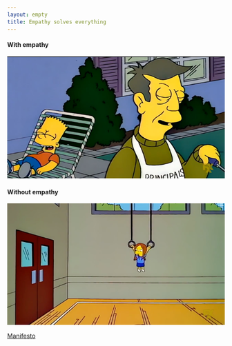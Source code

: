 ```yaml
---
layout: empty
title: Empathy solves everything
---
```


<div class='empathy'>
<div>
<h4>With empathy</h4>
<img src="/assets/images/skinner.png" class="simpsons" />
</div>
<div>
<h4>Without empathy</h4>
<img src="/assets/images/hanging.png" class="simpsons" />
</div>

<a 
    class="manifesto" 
    href="https://www.notion.so/kevando/Chaz-ced9f1fc189946588343c7a837a9c8fb" 
    target="blank_" 
    onclick="_gaq.push(['_trackEvent', 'Manifesto', 'clicked']);" 
    >Manifesto</a>

</div>
